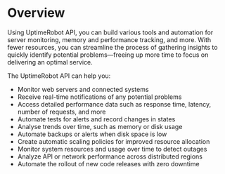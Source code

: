 # Overview

Using UptimeRobot API, you can build various tools and automation for server
monitoring, memory and performance tracking, and more. With fewer resources,
you can streamline the process of gathering insights to quickly identify
potential problems—freeing up more time to focus on delivering an optimal
service.

The UptimeRobot API can help you:

- Monitor web servers and connected systems
- Receive real-time notifications of any potential problems
- Access detailed performance data such as response time, latency, number of
  requests, and more
- Automate tests for alerts and record changes in states
- Analyse trends over time, such as memory or disk usage
- Automate backups or alerts when disk space is low
- Create automatic scaling policies for improved resource allocation
- Monitor system resources and usage over time to detect outages
- Analyze API or network performance across distributed regions
- Automate the rollout of new code releases with zero downtime
